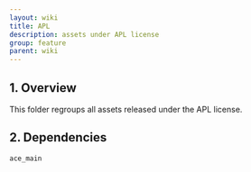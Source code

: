 ```yaml
---
layout: wiki
title: APL
description: assets under APL license
group: feature
parent: wiki
---
```


## 1. Overview

This folder regroups all assets released under the APL license.

## 2. Dependencies

`ace_main`
